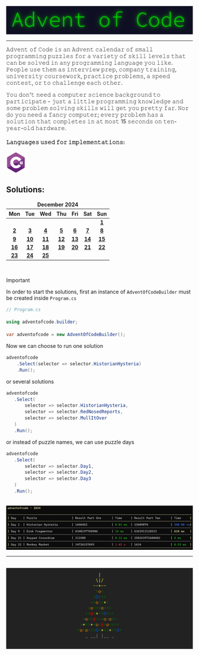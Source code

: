 <a href="https://adventofcode.com/">
  <div align="center">
    <img src="https://github.com/AnastasKosstow/adventofcode/blob/main/assets/aoc.png" />
  </div>
</a>

---

𝙰𝚍𝚟𝚎𝚗𝚝 𝚘𝚏 𝙲𝚘𝚍𝚎 𝚒𝚜 𝚊𝚗 𝙰𝚍𝚟𝚎𝚗𝚝 𝚌𝚊𝚕𝚎𝚗𝚍𝚊𝚛 𝚘𝚏 𝚜𝚖𝚊𝚕𝚕 𝚙𝚛𝚘𝚐𝚛𝚊𝚖𝚖𝚒𝚗𝚐 𝚙𝚞𝚣𝚣𝚕𝚎𝚜 𝚏𝚘𝚛 𝚊 𝚟𝚊𝚛𝚒𝚎𝚝𝚢 𝚘𝚏 𝚜𝚔𝚒𝚕𝚕 𝚕𝚎𝚟𝚎𝚕𝚜 𝚝𝚑𝚊𝚝 𝚌𝚊𝚗 𝚋𝚎 𝚜𝚘𝚕𝚟𝚎𝚍 𝚒𝚗 𝚊𝚗𝚢 𝚙𝚛𝚘𝚐𝚛𝚊𝚖𝚖𝚒𝚗𝚐 𝚕𝚊𝚗𝚐𝚞𝚊𝚐𝚎 𝚢𝚘𝚞 𝚕𝚒𝚔𝚎. 
𝙿𝚎𝚘𝚙𝚕𝚎 𝚞𝚜𝚎 𝚝𝚑𝚎𝚖 𝚊𝚜 𝚒𝚗𝚝𝚎𝚛𝚟𝚒𝚎𝚠 𝚙𝚛𝚎𝚙, 𝚌𝚘𝚖𝚙𝚊𝚗𝚢 𝚝𝚛𝚊𝚒𝚗𝚒𝚗𝚐, 𝚞𝚗𝚒𝚟𝚎𝚛𝚜𝚒𝚝𝚢 𝚌𝚘𝚞𝚛𝚜𝚎𝚠𝚘𝚛𝚔, 𝚙𝚛𝚊𝚌𝚝𝚒𝚌𝚎 𝚙𝚛𝚘𝚋𝚕𝚎𝚖𝚜, 𝚊 𝚜𝚙𝚎𝚎𝚍 𝚌𝚘𝚗𝚝𝚎𝚜𝚝, 𝚘𝚛 𝚝𝚘 𝚌𝚑𝚊𝚕𝚕𝚎𝚗𝚐𝚎 𝚎𝚊𝚌𝚑 𝚘𝚝𝚑𝚎𝚛. 
<br>

𝚈𝚘𝚞 𝚍𝚘𝚗'𝚝 𝚗𝚎𝚎𝚍 𝚊 𝚌𝚘𝚖𝚙𝚞𝚝𝚎𝚛 𝚜𝚌𝚒𝚎𝚗𝚌𝚎 𝚋𝚊𝚌𝚔𝚐𝚛𝚘𝚞𝚗𝚍 𝚝𝚘 𝚙𝚊𝚛𝚝𝚒𝚌𝚒𝚙𝚊𝚝𝚎 - 𝚓𝚞𝚜𝚝 𝚊 𝚕𝚒𝚝𝚝𝚕𝚎 𝚙𝚛𝚘𝚐𝚛𝚊𝚖𝚖𝚒𝚗𝚐 𝚔𝚗𝚘𝚠𝚕𝚎𝚍𝚐𝚎 𝚊𝚗𝚍 𝚜𝚘𝚖𝚎 𝚙𝚛𝚘𝚋𝚕𝚎𝚖 𝚜𝚘𝚕𝚟𝚒𝚗𝚐 𝚜𝚔𝚒𝚕𝚕𝚜 𝚠𝚒𝚕𝚕 𝚐𝚎𝚝 𝚢𝚘𝚞 𝚙𝚛𝚎𝚝𝚝𝚢 𝚏𝚊𝚛. 𝙽𝚘𝚛 𝚍𝚘 𝚢𝚘𝚞 𝚗𝚎𝚎𝚍 𝚊 𝚏𝚊𝚗𝚌𝚢 𝚌𝚘𝚖𝚙𝚞𝚝𝚎𝚛; 𝚎𝚟𝚎𝚛𝚢 𝚙𝚛𝚘𝚋𝚕𝚎𝚖 𝚑𝚊𝚜 𝚊 𝚜𝚘𝚕𝚞𝚝𝚒𝚘𝚗 𝚝𝚑𝚊𝚝 𝚌𝚘𝚖𝚙𝚕𝚎𝚝𝚎𝚜 𝚒𝚗 𝚊𝚝 𝚖𝚘𝚜𝚝 15 𝚜𝚎𝚌𝚘𝚗𝚍𝚜 𝚘𝚗 𝚝𝚎𝚗-𝚢𝚎𝚊𝚛-𝚘𝚕𝚍 𝚑𝚊𝚛𝚍𝚠𝚊𝚛𝚎.

<h4 align="left">𝙻𝚊𝚗𝚐𝚞𝚊𝚐𝚎𝚜 𝚞𝚜𝚎𝚍 𝚏𝚘𝚛 𝚒𝚖𝚙𝚕𝚎𝚖𝚎𝚗𝚝𝚊𝚝𝚒𝚘𝚗𝚜:</h4>
<p align="left">
  <img src="https://github.com/AnastasKosstow/algorithms/blob/main/assets/logo/csharp-logo.png" alt="csharp" width="55" height="55"/>
</p>


## Solutions:
<table>
    <thead>
        <tr>
            <td colspan="7" align="center"><b>December 2024</b></td>
        </tr>
        <tr>
            <th align="center">Mon</th>
            <th align="center">Tue</th>
            <th align="center">Wed</th>
            <th align="center">Thu</th>
            <th align="center">Fri</th>
            <th align="center">Sat</th>
            <th align="center">Sun</th>
        </tr>
    </thead>
    <tbody>
        <tr>
            <td align="center"> </td>
            <td align="center"> </td>
            <td align="center"> </td>
            <td align="center"> </td>
            <td align="center"> </td>
            <td align="center"> </td>
            <td align="center"><a href="https://github.com/AnastasKosstow/adventofcode/blob/main/dotnet/adventofcode/solutions/day-01/HistorianHysteria.cs"><b>1</b></a></td>
        </tr>
        <tr>
            <td align="center"><a href="https://github.com/AnastasKosstow/adventofcode/blob/main/dotnet/adventofcode/solutions/day-02/RedNosedReports.cs"><b>2</b></a></td>
            <td align="center"><a href="https://github.com/AnastasKosstow/adventofcode/blob/main/dotnet/adventofcode/solutions/day-03/MullItOver.cs"><b>3</b></a></td>
            <td align="center"><a href="https://github.com/AnastasKosstow/adventofcode/blob/main/dotnet/adventofcode/solutions/day-04/CeresSearch.cs"><b>4</b></a></td>
            <td align="center"><a href="https://github.com/AnastasKosstow/adventofcode/blob/main/dotnet/adventofcode/solutions/day-05/PrintQueue.cs"><b>5</b></a></td>
            <td align="center"><a href="https://github.com/AnastasKosstow/adventofcode/blob/main/dotnet/adventofcode/solutions/day-06/GuardGallivant.cs"><b>6</b></a></td>
            <td align="center"><a href="https://github.com/AnastasKosstow/adventofcode/blob/main/dotnet/adventofcode/solutions/day-07/BridgeRepair.cs"><b>7</b></a></td>
            <td align="center"><a href="https://github.com/AnastasKosstow/adventofcode/blob/main/dotnet/adventofcode/solutions/day-08/ResonantCollinearity.cs"><b>8</b></a></td>
        </tr>
        <tr>
            <td align="center"><a href="https://github.com/AnastasKosstow/adventofcode/blob/main/dotnet/adventofcode/solutions/day-09/DiskFragmenter.cs"><b>9</b></a></td>
            <td align="center"><a href="https://github.com/AnastasKosstow/adventofcode/blob/main/dotnet/adventofcode/solutions/Day-10/HoofIt.cs"><b>10</b></a></td>
            <td align="center"><a href="https://github.com/AnastasKosstow/adventofcode/blob/main/dotnet/adventofcode/solutions/day-11/PlutonianPebbles.cs"><b>11</b></a></td>
            <td align="center"><a href="https://github.com/AnastasKosstow/adventofcode/blob/main/dotnet/adventofcode/solutions/day-12/GardenGroups.cs"><b>12</b></a></td>
            <td align="center"><a href="https://github.com/AnastasKosstow/adventofcode/blob/main/dotnet/adventofcode/solutions/day-13/ClawContraption.cs"><b>13</b></a></td>
            <td align="center"><a href="https://github.com/AnastasKosstow/adventofcode/blob/main/dotnet/adventofcode/solutions/day-14/RestroomRedoubt.cs"><b>14</b></a></td>
            <td align="center"><a href="https://github.com/AnastasKosstow/adventofcode/blob/main/dotnet/adventofcode/solutions/day-15/WarehouseWoes.cs"><b>15</b></a></td>
        </tr>
        <tr>
            <td align="center"><a href="https://github.com/AnastasKosstow/adventofcode/blob/main/dotnet/adventofcode/solutions/day-16/ReindeerMaze.cs"><b>16</b></a></td>
            <td align="center"><a href="https://github.com/AnastasKosstow/adventofcode/blob/main/dotnet/adventofcode/solutions/day-17/ChronospatialComputer.cs"><b>17</b></a></td>
            <td align="center"><a href="https://github.com/AnastasKosstow/adventofcode/blob/main/dotnet/adventofcode/solutions/day-18/RAMRun.cs"><b>18</b></a></td>
            <td align="center"><a href="https://github.com/AnastasKosstow/adventofcode/blob/main/dotnet/adventofcode/solutions/day-19/LinenLayout.cs"><b>19</b></a></td>
            <td align="center"><a href="https://github.com/AnastasKosstow/adventofcode/blob/main/dotnet/adventofcode/solutions/day-20/RaceCondition.cs"><b>20</b></a></td>
            <td align="center"><a href="https://github.com/AnastasKosstow/adventofcode/blob/main/dotnet/adventofcode/solutions/day-21/KeypadConundrum.cs"><b>21</b></a></td>
            <td align="center"><a href="https://github.com/AnastasKosstow/adventofcode/blob/main/dotnet/adventofcode/solutions/day-22/MonkeyMarket.cs"><b>22</b></a></td>
        </tr>
        <tr>
            <td align="center"><a href="https://github.com/AnastasKosstow/adventofcode/blob/main/dotnet/adventofcode/solutions/day-23/LANParty.cs"><b>23</b></a></td>
            <td align="center"><a href="https://github.com/AnastasKosstow/adventofcode/blob/main/dotnet/adventofcode/solutions/day-24/CrossedWires.cs"><b>24</b></a></td>
            <td align="center"><a href="https://github.com/AnastasKosstow/adventofcode/blob/main/dotnet/adventofcode/solutions/day-25/CodeChronicle.cs"><b>25</b></a></td>
            <td align="center"> </td>
            <td align="center"> </td>
            <td align="center"> </td>
            <td align="center"> </td>
        </tr>
    </tbody>
</table>

<br>

> [!IMPORTANT]
> In order to start the solutions, first an instance of `AdventOfCodeBuilder` must be created inside `Program.cs`
>
> ```C#
> // Program.cs
>
> using adventofcode.builder;
> 
> var adventofcode = new AdventOfCodeBuilder();
> ```
>
> Now we can choose to run one solution
>
> ```C#
> adventofcode
>     .Select(selector => selector.HistorianHysteria)
>     .Run();
> ```
> or several solutions
>
> ```C#
> adventofcode
>    .Select(
>        selector => selector.HistorianHysteria,
>        selector => selector.RedNosedReports,
>        selector => selector.MullItOver
>    )
>    .Run();
> ```
> or instead of puzzle names, we can use puzzle days
>
> ```C#
> adventofcode
>    .Select(
>        selector => selector.Day1,
>        selector => selector.Day2,
>        selector => selector.Day3
>    )
>    .Run();
> ```

<br>

<img src="https://github.com/AnastasKosstow/adventofcode/blob/main/assets/result.jpg" alt="csharp" width="1000"/>

---

<br>
<img src="https://github.com/AnastasKosstow/adventofcode/blob/main/assets/ct.png" />

